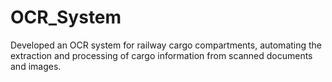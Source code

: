 # OCR_System
Developed an OCR system for railway cargo compartments,  automating the extraction and processing of cargo  information from scanned documents and images.
